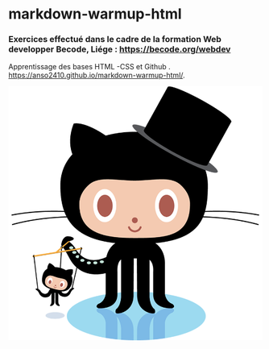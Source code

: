 # markdown-warmup-html
### Exercices effectué dans le cadre de la formation **Web developper** Becode, Liége : https://becode.org/webdev 

Apprentissage des bases HTML -CSS et Github .
 https://anso2410.github.io/markdown-warmup-html/.


![octocat](puppeteer.png)
